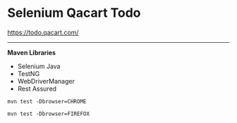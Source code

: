 # Selenium Qacart Todo

https://todo.qacart.com/

---

**Maven Libraries**
- Selenium Java
- TestNG
- WebDriverManager
- Rest Assured

`mvn test -Dbrowser=CHROME`

`mvn test -Dbrowser=FIREFOX`
